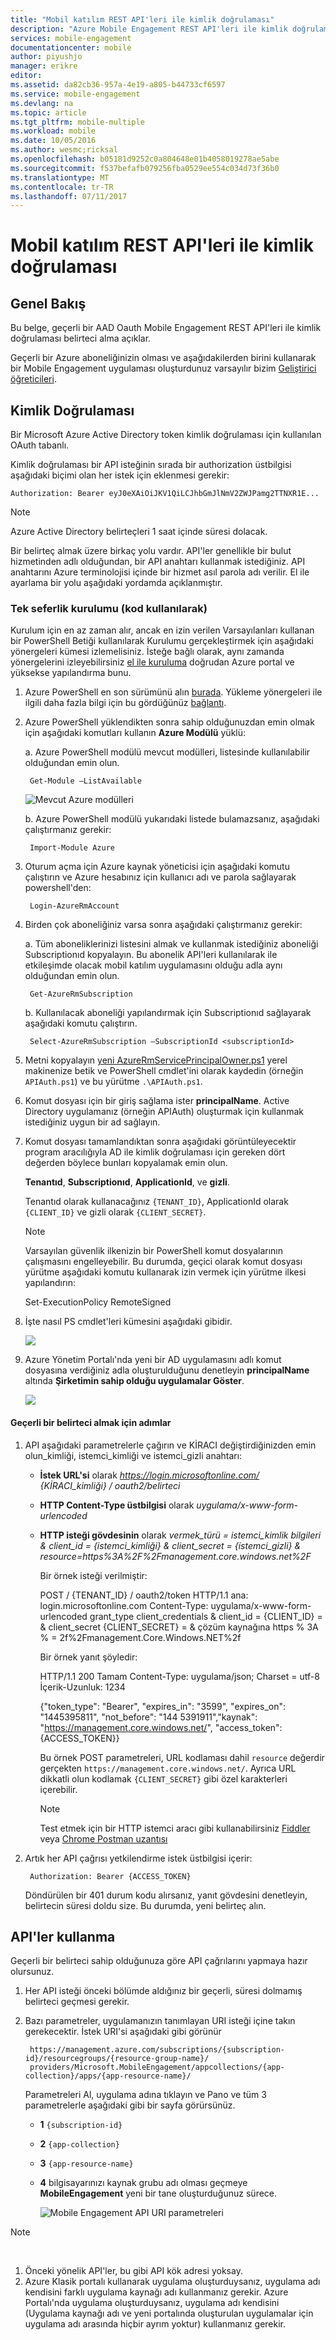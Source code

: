 ```yaml
---
title: "Mobil katılım REST API'leri ile kimlik doğrulaması"
description: "Azure Mobile Engagement REST API'leri ile kimlik doğrulaması açıklar"
services: mobile-engagement
documentationcenter: mobile
author: piyushjo
manager: erikre
editor: 
ms.assetid: da82cb36-957a-4e19-a805-b44733cf6597
ms.service: mobile-engagement
ms.devlang: na
ms.topic: article
ms.tgt_pltfrm: mobile-multiple
ms.workload: mobile
ms.date: 10/05/2016
ms.author: wesmc;ricksal
ms.openlocfilehash: b05181d9252c0a804648e01b4058019278ae5abe
ms.sourcegitcommit: f537befafb079256fba0529ee554c034d73f36b0
ms.translationtype: MT
ms.contentlocale: tr-TR
ms.lasthandoff: 07/11/2017
---
```

# <a name="authenticate-with-mobile-engagement-rest-apis"></a>Mobil katılım REST API'leri ile kimlik doğrulaması
## <a name="overview"></a>Genel Bakış
Bu belge, geçerli bir AAD Oauth Mobile Engagement REST API'leri ile kimlik doğrulaması belirteci alma açıklar. 

Geçerli bir Azure aboneliğinizin olması ve aşağıdakilerden birini kullanarak bir Mobile Engagement uygulaması oluşturdunuz varsayılır bizim [Geliştirici öğreticileri](mobile-engagement-windows-store-dotnet-get-started.md).

## <a name="authentication"></a>Kimlik Doğrulaması
Bir Microsoft Azure Active Directory token kimlik doğrulaması için kullanılan OAuth tabanlı. 

Kimlik doğrulaması bir API isteğinin sırada bir authorization üstbilgisi aşağıdaki biçimi olan her istek için eklenmesi gerekir:

    Authorization: Bearer eyJ0eXAiOiJKV1QiLCJhbGmJlNmV2ZWJPamg2TTNXR1E...

> [!NOTE]
> Azure Active Directory belirteçleri 1 saat içinde süresi dolacak.
> 
> 

Bir belirteç almak üzere birkaç yolu vardır. API'ler genellikle bir bulut hizmetinden adlı olduğundan, bir API anahtarı kullanmak istediğiniz. API anahtarını Azure terminolojisi içinde bir hizmet asıl parola adı verilir. El ile ayarlama bir yolu aşağıdaki yordamda açıklanmıştır.

### <a name="one-time-setup-using-script"></a>Tek seferlik kurulumu (kod kullanılarak)
Kurulum için en az zaman alır, ancak en izin verilen Varsayılanları kullanan bir PowerShell Betiği kullanılarak Kurulumu gerçekleştirmek için aşağıdaki yönergeleri kümesi izlemelisiniz. İsteğe bağlı olarak, aynı zamanda yönergelerini izleyebilirsiniz [el ile kuruluma](mobile-engagement-api-authentication-manual.md) doğrudan Azure portal ve yüksekse yapılandırma bunu. 

1. Azure PowerShell en son sürümünü alın [burada](http://aka.ms/webpi-azps). Yükleme yönergeleri ile ilgili daha fazla bilgi için bu gördüğünüz [bağlantı](/powershell/azure/overview).  
2. Azure PowerShell yüklendikten sonra sahip olduğunuzdan emin olmak için aşağıdaki komutları kullanın **Azure Modülü** yüklü:
   
    a. Azure PowerShell modülü mevcut modülleri, listesinde kullanılabilir olduğundan emin olun. 
   
        Get-Module –ListAvailable 
   
    ![Mevcut Azure modülleri][1]
   
    b. Azure PowerShell modülü yukarıdaki listede bulamazsanız, aşağıdaki çalıştırmanız gerekir:
   
        Import-Module Azure 
3. Oturum açma için Azure kaynak yöneticisi için aşağıdaki komutu çalıştırın ve Azure hesabınız için kullanıcı adı ve parola sağlayarak powershell'den: 
   
        Login-AzureRmAccount
4. Birden çok aboneliğiniz varsa sonra aşağıdaki çalıştırmanız gerekir:
   
    a. Tüm aboneliklerinizi listesini almak ve kullanmak istediğiniz aboneliği Subscriptionıd kopyalayın. Bu abonelik API'leri kullanılarak ile etkileşimde olacak mobil katılım uygulamasını olduğu adla aynı olduğundan emin olun. 
   
        Get-AzureRmSubscription
   
    b. Kullanılacak aboneliği yapılandırmak için Subscriptionıd sağlayarak aşağıdaki komutu çalıştırın.
   
        Select-AzureRmSubscription –SubscriptionId <subscriptionId>
5. Metni kopyalayın [yeni AzureRmServicePrincipalOwner.ps1](https://raw.githubusercontent.com/matt-gibbs/azbits/master/src/New-AzureRmServicePrincipalOwner.ps1) yerel makinenize betik ve PowerShell cmdlet'ini olarak kaydedin (örneğin `APIAuth.ps1`) ve bu yürütme `.\APIAuth.ps1`. 
6. Komut dosyası için bir giriş sağlama ister **principalName**. Active Directory uygulamanız (örneğin APIAuth) oluşturmak için kullanmak istediğiniz uygun bir ad sağlayın. 
7. Komut dosyası tamamlandıktan sonra aşağıdaki görüntüleyecektir program aracılığıyla AD ile kimlik doğrulaması için gereken dört değerden böylece bunları kopyalamak emin olun. 
   
    **Tenantıd**, **Subscriptionıd**, **ApplicationId**, ve **gizli**.
   
    Tenantıd olarak kullanacağınız `{TENANT_ID}`, ApplicationId olarak `{CLIENT_ID}` ve gizli olarak `{CLIENT_SECRET}`.
   
   > [!NOTE]
   > Varsayılan güvenlik ilkenizin bir PowerShell komut dosyalarının çalışmasını engelleyebilir. Bu durumda, geçici olarak komut dosyası yürütme aşağıdaki komutu kullanarak izin vermek için yürütme ilkesi yapılandırın:
   > 
   > Set-ExecutionPolicy RemoteSigned
   > 
   > 
8. İşte nasıl PS cmdlet'leri kümesini aşağıdaki gibidir. 
   
    ![][3]
9. Azure Yönetim Portalı'nda yeni bir AD uygulamasını adlı komut dosyasına verdiğiniz adla oluşturulduğunu denetleyin **principalName** altında **Şirketimin sahip olduğu uygulamalar Göster**.
   
    ![][4]

#### <a name="steps-to-get-a-valid-token"></a>Geçerli bir belirteci almak için adımlar
1. API aşağıdaki parametrelerle çağırın ve KİRACI değiştirdiğinizden emin olun\_kimliği, istemci\_kimliği ve istemci\_gizli anahtarı:
   
   * **İstek URL'si** olarak *https://login.microsoftonline.com/ {KİRACI\_kimliği} / oauth2/belirteci*
   * **HTTP Content-Type üstbilgisi** olarak *uygulama/x-www-form-urlencoded*
   * **HTTP isteği gövdesinin** olarak *vermek\_türü = istemci\_kimlik bilgileri & client_id = {istemci\_kimliği} & client_secret = {istemci\_gizli} & resource=https%3A%2F%2Fmanagement.core.windows.net%2F*
     
     Bir örnek isteği verilmiştir:
     
       POST / {TENANT_ID} / oauth2/token HTTP/1.1 ana: login.microsoftonline.com Content-Type: uygulama/x-www-form-urlencoded grant_type client_credentials & client_id = {CLIENT_ID} = & client_secret {CLIENT_SECRET} = & çözüm kaynağına https % 3A % = 2f%2Fmanagement.Core.Windows.NET%2f
     
     Bir örnek yanıt şöyledir:
     
       HTTP/1.1 200 Tamam Content-Type: uygulama/json; Charset = utf-8 İçerik-Uzunluk: 1234
     
       {"token_type": "Bearer", "expires_in": "3599", "expires_on": "1445395811", "not_before": "144 5391911","kaynak": "https://management.core.windows.net/", "access_token": {ACCESS_TOKEN}}
     
     Bu örnek POST parametreleri, URL kodlaması dahil `resource` değerdir gerçekten `https://management.core.windows.net/`. Ayrıca URL dikkatli olun kodlamak `{CLIENT_SECRET}` gibi özel karakterleri içerebilir.
     
     > [!NOTE]
     > Test etmek için bir HTTP istemci aracı gibi kullanabilirsiniz [Fiddler](http://www.telerik.com/fiddler) veya [Chrome Postman uzantısı](https://chrome.google.com/webstore/detail/postman/fhbjgbiflinjbdggehcddcbncdddomop) 
     > 
     > 
2. Artık her API çağrısı yetkilendirme istek üstbilgisi içerir:
   
        Authorization: Bearer {ACCESS_TOKEN}
   
    Döndürülen bir 401 durum kodu alırsanız, yanıt gövdesini denetleyin, belirtecin süresi doldu size. Bu durumda, yeni belirteç alın.

## <a name="using-the-apis"></a>API'ler kullanma
Geçerli bir belirteci sahip olduğunuza göre API çağrılarını yapmaya hazır olursunuz.

1. Her API isteği önceki bölümde aldığınız bir geçerli, süresi dolmamış belirteci geçmesi gerekir.
2. Bazı parametreler, uygulamanızın tanımlayan URI isteği içine takın gerekecektir. İstek URI'si aşağıdaki gibi görünür
   
        https://management.azure.com/subscriptions/{subscription-id}/resourcegroups/{resource-group-name}/
        providers/Microsoft.MobileEngagement/appcollections/{app-collection}/apps/{app-resource-name}/
   
    Parametreleri Al, uygulama adına tıklayın ve Pano ve tüm 3 parametrelerle aşağıdaki gibi bir sayfa görürsünüz.
   
   * **1** `{subscription-id}`
   * **2** `{app-collection}`
   * **3** `{app-resource-name}`
   * **4** bilgisayarınızı kaynak grubu adı olması geçmeye **MobileEngagement** yeni bir tane oluşturduğunuz sürece. 
     
     ![Mobile Engagement API URI parametreleri][2]

> [!NOTE]
> <br/>
> 
> 1. Önceki yönelik API'ler, bu gibi API kök adresi yoksay.<br/>
> 2. Azure Klasik portalı kullanarak uygulama oluşturduysanız, uygulama adı kendisini farklı uygulama kaynağı adı kullanmanız gerekir. Azure Portalı'nda uygulama oluşturduysanız, uygulama adı kendisini (Uygulama kaynağı adı ve yeni portalında oluşturulan uygulamalar için uygulama adı arasında hiçbir ayrım yoktur) kullanmanız gerekir.  
> 
> 

<!-- Images -->
[1]: ./media/mobile-engagement-api-authentication/azure-module.png
[2]: ./media/mobile-engagement-api-authentication/mobile-engagement-api-uri-params.png
[3]: ./media/mobile-engagement-api-authentication/ps-cmdlets.png
[4]: ./media/mobile-engagement-api-authentication/ad-app-creation.png




